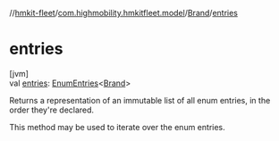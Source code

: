 //[hmkit-fleet](../../../index.md)/[com.highmobility.hmkitfleet.model](../index.md)/[Brand](index.md)/[entries](entries.md)

# entries

[jvm]\
val [entries](entries.md): [EnumEntries](https://kotlinlang.org/api/latest/jvm/stdlib/kotlin-stdlib/kotlin.enums/-enum-entries/index.html)&lt;[Brand](index.md)&gt;

Returns a representation of an immutable list of all enum entries, in the order they're declared.

This method may be used to iterate over the enum entries.
